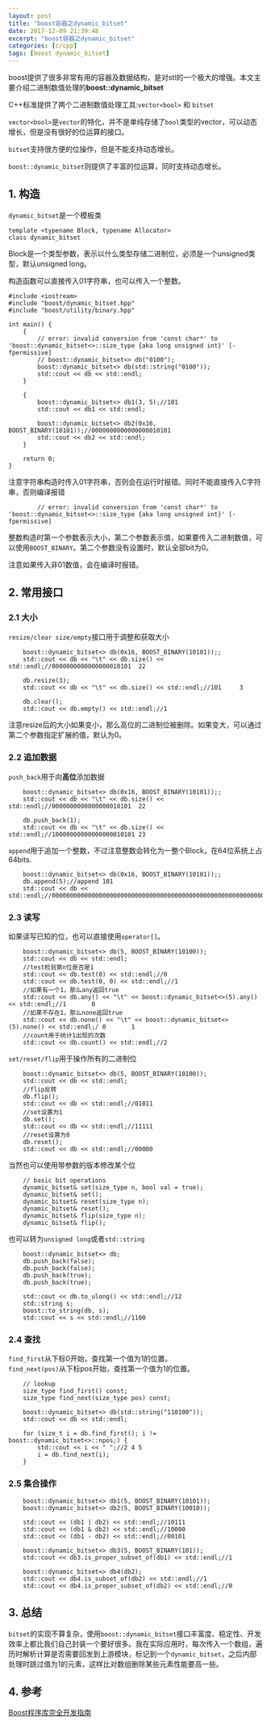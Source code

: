 ```yaml
---
layout: post
title: "boost容器之dynamic_bitset"
date: 2017-12-09 21:39:48
excerpt: "boost容器之dynamic_bitset"
categories: [c/cpp]
tags: [boost dynamic_bitset]
---
```


boost提供了很多非常有用的容器及数据结构，是对stl的一个极大的增强。本文主要介绍二进制数值处理的**boost::dynamic_bitset**

<!--more-->

C++标准提供了两个二进制数值处理工具:`vector<bool>` 和 `bitset`

`vector<bool>`是`vector`的特化，并不是单纯存储了`bool`类型的vector，可以动态增长，但是没有很好的位运算的接口。

`bitset`支持很方便的位操作，但是不能支持动态增长。

`boost::dynamic_bitset`则提供了丰富的位运算，同时支持动态增长。

## 1. 构造

`dynamic_bitset`是一个模板类

```
template <typename Block, typename Allocator>
class dynamic_bitset
```

Block是一个类型参数，表示以什么类型存储二进制位，必须是一个unsigned类型，默认unsigned long。

构造函数可以直接传入01字符串，也可以传入一个整数。

```
#include <iostream>
#include "boost/dynamic_bitset.hpp"
#include "boost/utility/binary.hpp"

int main() {
    {
        // error: invalid conversion from 'const char*' to 'boost::dynamic_bitset<>::size_type {aka long unsigned int}' [-fpermissive]
        // boost::dynamic_bitset<> db("0100");
        boost::dynamic_bitset<> db(std::string("0100"));
        std::cout << db << std::endl;
    }

    {
        boost::dynamic_bitset<> db1(3, 5);//101
        std::cout << db1 << std::endl;

        boost::dynamic_bitset<> db2(0x16, BOOST_BINARY(10101));//0000000000000000010101
        std::cout << db2 << std::endl;
    }

    return 0;
}
```

注意字符串构造时传入01字符串，否则会在运行时报错。同时不能直接传入C字符串，否则编译报错

```
        // error: invalid conversion from 'const char*' to 'boost::dynamic_bitset<>::size_type {aka long unsigned int}' [-fpermissive]
```

整数构造时第一个参数表示大小，第二个参数表示值，如果要传入二进制数值，可以使用`BOOST_BINARY`。第二个参数没有设置时，默认全部bit为0。

注意如果传入非01数值，会在编译时报错。

## 2. 常用接口

### 2.1 大小

`resize/clear size/empty`接口用于调整和获取大小

```
    boost::dynamic_bitset<> db(0x16, BOOST_BINARY(10101));;
    std::cout << db << "\t" << db.size() << std::endl;//0000000000000000010101  22

    db.resize(3);
    std::cout << db << "\t" << db.size() << std::endl;//101     3

    db.clear();
    std::cout << db.empty() << std::endl;//1
```

注意resize后的大小如果变小，那么高位的二进制位被删除。如果变大，可以通过第二个参数指定扩展的值，默认为0。

### 2.2 追加数据

`push_back`用于向**高位**添加数据

```
    boost::dynamic_bitset<> db(0x16, BOOST_BINARY(10101));;
    std::cout << db << "\t" << db.size() << std::endl;//0000000000000000010101  22

    db.push_back(1);
    std::cout << db << "\t" << db.size() << std::endl;//10000000000000000010101 23
```

`append`用于追加一个整数，不过注意整数会转化为一整个Block，在64位系统上占64bits.

```
    boost::dynamic_bitset<> db(0x16, BOOST_BINARY(10101));;
    db.append(5);//append 101
    std::cout << db << std::endl;//00000000000000000000000000000000000000000000000000000000000001010000000000000000010101
```

### 2.3 读写

如果读写已知的位，也可以直接使用`operator[]`。

```
    boost::dynamic_bitset<> db(5, BOOST_BINARY(10100));
    std::cout << db << std::endl;
    //test检验第n位是否是1
    std::cout << db.test(0) << std::endl;//0
    std::cout << db.test(0, 0) << std::endl;//1
    //如果有一个1，那么any返回true
    std::cout << db.any() << "\t" << boost::dynamic_bitset<>(5).any() << std::endl;//1       0
    //如果不存在1，那么none返回true
    std::cout << db.none() << "\t" << boost::dynamic_bitset<>(5).none() << std::endl;/ 0       1
    //count用于统计1出现的次数
    std::cout << db.count() << std::endl;//2
```

`set/reset/flip`用于操作所有的二进制位

```
    boost::dynamic_bitset<> db(5, BOOST_BINARY(10100));
    std::cout << db << std::endl;
    //flip反转
    db.flip();
    std::cout << db << std::endl;//01011
    //set设置为1
    db.set();
    std::cout << db << std::endl;//11111
    //reset设置为0
    db.reset();
    std::cout << db << std::endl;//00000
```

当然也可以使用带参数的版本修改某个位

```
    // basic bit operations
    dynamic_bitset& set(size_type n, bool val = true);
    dynamic_bitset& set();
    dynamic_bitset& reset(size_type n);
    dynamic_bitset& reset();
    dynamic_bitset& flip(size_type n);
    dynamic_bitset& flip();
```

也可以转为`unsigned long`或者`std::string`

```
    boost::dynamic_bitset<> db;
    db.push_back(false);
    db.push_back(false);
    db.push_back(true);
    db.push_back(true);

    std::cout << db.to_ulong() << std::endl;//12
    std::string s;
    boost::to_string(db, s);
    std::cout << s << std::endl;//1100
```

### 2.4 查找

`find_first`从下标0开始，查找第一个值为1的位置。  
`find_next(pos)`从下标pos开始，查找第一个值为1的位置。  

```
    // lookup
    size_type find_first() const;
    size_type find_next(size_type pos) const;
```

```
    boost::dynamic_bitset<> db(std::string("110100"));
    std::cout << db << std::endl;

    for (size_t i = db.find_first(); i != boost::dynamic_bitset<>::npos;) {
        std::cout << i << " ";//2 4 5
        i = db.find_next(i);
    }
```

### 2.5 集合操作

```
    boost::dynamic_bitset<> db1(5, BOOST_BINARY(10101));
    boost::dynamic_bitset<> db2(5, BOOST_BINARY(10010));

    std::cout << (db1 | db2) << std::endl;//10111
    std::cout << (db1 & db2) << std::endl;//10000
    std::cout << (db1 - db2) << std::endl;//00101

    boost::dynamic_bitset<> db3(5, BOOST_BINARY(101));
    std::cout << db3.is_proper_subset_of(db1) << std::endl;//1

    boost::dynamic_bitset<> db4(db2);
    std::cout << db4.is_subset_of(db2) << std::endl;//1
    std::cout << db4.is_proper_subset_of(db2) << std::endl;//0
```

## 3. 总结

`bitset`的实现不算复杂，使用`boost::dynamic_bitset`接口丰富度、稳定性、开发效率上都比我们自己封装一个要好很多。我在实际应用时，每次传入一个数组，遍历时解析计算是否需要回发到上游模块，标记到一个`dynamic_bitset`，之后内部处理时跳过值为1的元素，这样比对数组删除某些元素性能要高一些。

## 4. 参考

[Boost程序库完全开发指南](https://book.douban.com/subject/26320630/)